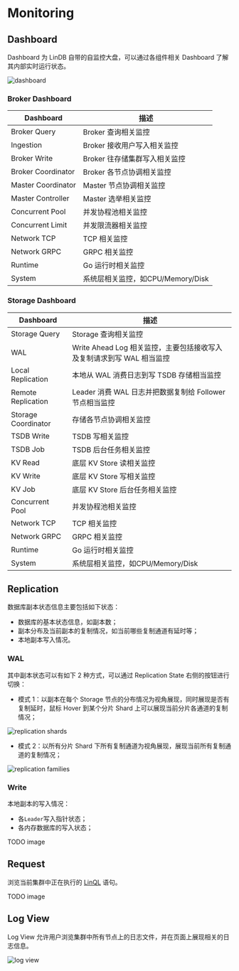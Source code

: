 # Monitoring

## Dashboard

Dashboard 为 LinDB 自带的自监控大盘，可以通过各组件相关 Dashboard 了解其内部实时运行状态。

<image-window>

![dashboard](@images/guide/admin_ui/dashboard.png)
</image-window>

### Broker Dashboard

|  Dashboard  | 描述 |
|  ----  | ----  |
| Broker Query | Broker 查询相关监控 |
| Ingestion | Broker 接收用户写入相关监控 |
| Broker Write | Broker 往存储集群写入相关监控 |
| Broker Coordinator | Broker 各节点协调相关监控 |
| Master Coordinator | Master 节点协调相关监控 |
| Master Controller | Master 选举相关监控 |
| Concurrent Pool | 并发协程池相关监控 |
| Concurrent Limit | 并发限流器相关监控 |
| Network TCP | TCP 相关监控 |
| Network GRPC | GRPC 相关监控 |
| Runtime | Go 运行时相关监控 |
| System | 系统层相关监控，如CPU/Memory/Disk |

### Storage Dashboard

|  Dashboard  | 描述 |
|  ----  | ----  |
| Storage Query | Storage 查询相关监控 |
| WAL | Write Ahead Log 相关监控，主要包括接收写入及复制请求到写 WAL 相当监控 |
| Local Replication | 本地从 WAL 消费日志到写 TSDB 存储相当监控 |
| Remote Replication | Leader 消费 WAL 日志并把数据复制给 Follower 节点相当监控 |
| Storage Coordinator | 存储各节点协调相关监控 |
| TSDB Write | TSDB 写相关监控 |
| TSDB Job | TSDB 后台任务相关监控 |
| KV Read | 底层 KV Store 读相关监控 |
| KV Write | 底层 KV Store 写相关监控 |
| KV Job | 底层 KV Store 后台任务相关监控 |
| Concurrent Pool | 并发协程池相关监控 |
| Network TCP | TCP 相关监控 |
| Network GRPC | GRPC 相关监控 |
| Runtime | Go 运行时相关监控 |
| System | 系统层相关监控，如CPU/Memory/Disk |

## Replication

数据库副本状态信息主要包括如下状态：
- 数据库的基本状态信息，如副本数；
- 副本分布及当前副本的复制情况，如当前哪些复制通道有延时等；
- 本地副本写入情况。

### WAL

其中副本状态可以有如下 2 种方式，可以通过 Replication State 右侧的按钮进行切换：
- 模式 1：以副本在每个 Storage 节点的分布情况为视角展现，同时展现是否有复制延时，鼠标 Hover 到某个分片 Shard 上可以展现当前分片各通道的复制情况；

<image-window>

![replication shards](@images/guide/admin_ui/replication_shards.png)
</image-window>

- 模式 2：以所有分片 Shard 下所有复制通道为视角展现，展现当前所有复制通道的复制情况；

<image-window>

![replication families](@images/guide/admin_ui/replication_families.png)
</image-window>

### Write

本地副本的写入情况：
- 各`Leader`写入指针状态；
- 各内存数据库的写入状态；

TODO image

## Request

浏览当前集群中正在执行的 [LinQL](../lin-ql.md) 语句。

TODO image

## Log View

Log View 允许用户浏览集群中所有节点上的日志文件，并在页面上展现相关的日志信息。

<image-window>

![log view](@images/guide/admin_ui/log_view.png)
</image-window>
